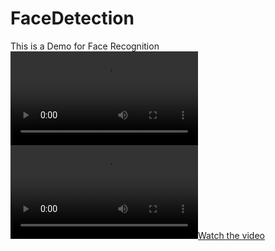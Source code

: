 # FaceDetection

This is a Demo for Face Recognition  
![](20190126_225329.mp4)
[![Watch the video](20190126_225329.mp4)](20190126_225329.mp4)

